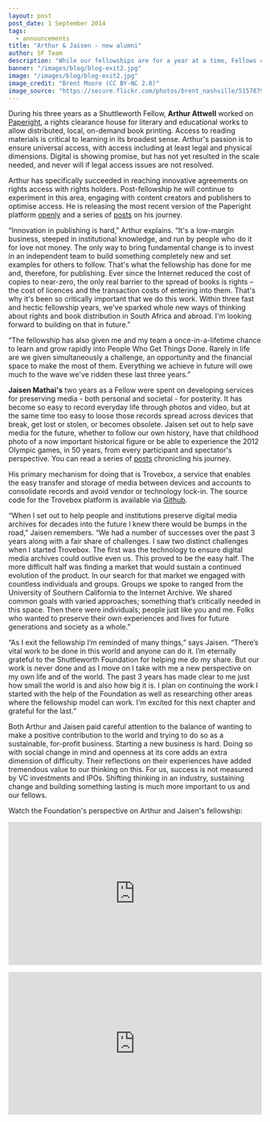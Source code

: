 ```yaml
---
layout: post
post_date: 1 September 2014
tags: 
  - announcements
title: "Arthur & Jaisen - new alumni"
author: SF Team
description: "While our fellowships are for a year at a time, Fellows can apply for consecutive years based on past performance and their idea for what comes next. Whether Fellows exit the programme after one, two or three years, we always hope that both they and us have learnt something useful, contributed a positive change in the world and will be carrying something forward from their fellowship."
banner: "/images/blog/blog-exit2.jpg"
image: "/images/blog/blog-exit2.jpg"
image_credit: "Brent Moore (CC BY-NC 2.0)"
image_source: "https://secure.flickr.com/photos/brent_nashville/5157879240"
---
```


During his three years as a Shuttleworth Fellow, **Arthur Attwell** worked on <a href="http://www.paperight.com/" target="_blank">Paperight</a>, a rights clearance house for literary and educational works to allow distributed, local, on-demand book printing. Access to reading materials is critical to learning in its broadest sense. Arthur's passion is to ensure universal access, with access including at least legal and physical dimensions. Digital is showing promise, but has not yet resulted in the scale needed, and never will if legal access issues are not resolved.

Arthur has specifically succeeded in reaching innovative agreements on rights access with rights holders. Post-fellowship he will continue to experiment in this area, engaging with content creators and publishers to optimise access. He is releasing the most recent version of the Paperight platform <a href="https://github.com/paperight" target="_blank">openly</a> and a series of <a href="http://story.paperight.com/" target="_blank">posts</a> on his journey.

“Innovation in publishing is hard,” Arthur explains. “It's a low-margin business, steeped in institutional knowledge, and run by people who do it for love not money. The only way to bring fundamental change is to invest in an independent team to build something completely new and set examples for others to follow. That's what the fellowship has done for me and, therefore, for publishing. Ever since the Internet reduced the cost of copies to near-zero, the only real barrier to the spread of books is rights – the cost of licences and the transaction costs of entering into them. That's why it's been so critically important that we do this work. Within three fast and hectic fellowship years, we've sparked whole new ways of thinking about rights and book distribution in South Africa and abroad. I'm looking forward to building on that in future.”

“The fellowship has also given me and my team a once-in-a-lifetime chance to learn and grow rapidly into People Who Get Things Done. Rarely in life are we given simultaneously a challenge, an opportunity and the financial space to make the most of them. Everything we achieve in future will owe much to the wave we've ridden these last three years.”

**Jaisen Mathai's** two years as a Fellow were spent on developing services for preserving media - both personal and societal - for posterity. It has become so easy to record everyday life through photos and video, but at the same time too easy to loose those records spread across devices that break, get lost or stolen, or becomes obsolete. Jaisen set out to help save media for the future, whether to follow our own history, have that childhood photo of a now important historical figure or be able to experience the 2012 Olympic games, in 50 years, from every participant and spectator's perspective. You can read a series of <a href="http://jaisenmathai.com/openphoto-trovebox/" target="_blank">posts</a> chronicling his journey.

His primary mechanism for doing that is Trovebox, a service that enables the easy transfer and storage of media between devices and accounts to consolidate records and avoid vendor or technology lock-in. The source code for the Trovebox platform is available via <a href="https://github.com/photo" target="_blank"> Github</a>.

“When I set out to help people and institutions preserve digital media archives for decades into the future I knew there would be bumps in the road,” Jaisen remembers. “We had a number of successes over the past 3 years along with a fair share of challenges. I saw two distinct challenges when I started Trovebox. The first was the technology to ensure digital media archives could outlive even us. This proved to be the easy half. The more difficult half was finding a market that would sustain a continued evolution of the product. In our search for that market we engaged with countless individuals and groups. Groups we spoke to ranged from the University of Southern California to the Internet Archive. We shared common goals with varied approaches; something that’s critically needed in this space. Then there were individuals; people just like you and me. Folks who wanted to preserve their own experiences and lives for future generations and society as a whole.”

“As I exit the fellowship I’m reminded of many things,” says Jaisen. “There’s vital work to be done in this world and anyone can do it. I’m eternally grateful to the Shuttleworth Foundation for helping me do my share. But our work is never done and as I move on I take with me a new perspective on my own life and of the world. The past 3 years has made clear to me just how small the world is and also how big it is. I plan on continuing the work I started with the help of the Foundation as well as researching other areas where the fellowship model can work. I’m excited for this next chapter and grateful for the last.”

Both Arthur and Jaisen paid careful attention to the balance of wanting to make a positive contribution to the world and trying to do so as a sustainable, for-profit business. Starting a new business is hard. Doing so with social change in mind and openness at its core adds an extra dimension of difficulty. Their reflections on their experiences have added tremendous value to our thinking on this. For us, success is not measured by VC investments and IPOs. Shifting thinking in an industry, sustaining change and building something lasting is much more important to us and our fellows.

Watch the Foundation's perspective on Arthur and Jaisen's fellowship:

<p>
<style>.embed-container { position: relative; padding-bottom: 56.25%; height: 0; overflow: hidden; max-width: 100%; height: auto; } .embed-container iframe, .embed-container object, .embed-container embed { position: absolute; top: 0; left: 0; width: 100%; height: 100%; }</style><div class='embed-container'><iframe src='https://player.vimeo.com/video/103982853' frameborder='0' webkitAllowFullScreen mozallowfullscreen allowFullScreen></iframe></div>
</p>
<p>
<style>.embed-container { position: relative; padding-bottom: 56.25%; height: 0; overflow: hidden; max-width: 100%; height: auto; } .embed-container iframe, .embed-container object, .embed-container embed { position: absolute; top: 0; left: 0; width: 100%; height: 100%; }</style><div class='embed-container'><iframe src='https://player.vimeo.com/video/103912044' frameborder='0' webkitAllowFullScreen mozallowfullscreen allowFullScreen></iframe></div>
</p>
